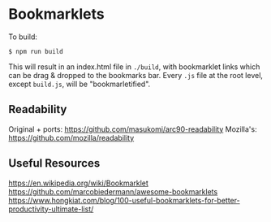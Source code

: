 # Bookmarklets

To build:
```
$ npm run build
```

This will result in an index.html file in `./build`, with bookmarklet links which can be drag & dropped to the bookmarks bar. Every `.js` file at the root level, except `build.js`, will be "bookmarletified".

## Readability

Original + ports: https://github.com/masukomi/arc90-readability
Mozilla's: https://github.com/mozilla/readability

## Useful Resources
https://en.wikipedia.org/wiki/Bookmarklet
https://github.com/marcobiedermann/awesome-bookmarklets
https://www.hongkiat.com/blog/100-useful-bookmarklets-for-better-productivity-ultimate-list/
